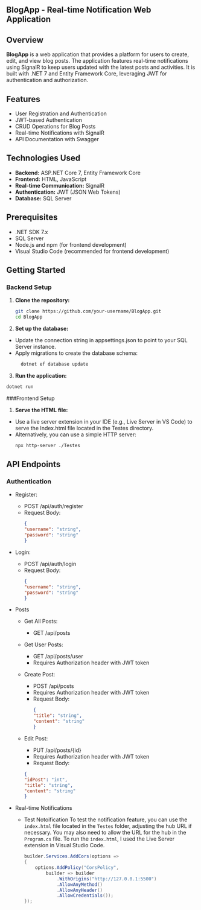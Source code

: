 ## BlogApp - Real-time Notification Web Application

## Overview

**BlogApp** is a web application that provides a platform for users to create, edit, and view blog posts. The application features real-time notifications using SignalR to keep users updated with the latest posts and activities. It is built with .NET 7 and Entity Framework Core, leveraging JWT for authentication and authorization.

## Features

- User Registration and Authentication
- JWT-based Authentication
- CRUD Operations for Blog Posts
- Real-time Notifications with SignalR
- API Documentation with Swagger

## Technologies Used

- **Backend:** ASP.NET Core 7, Entity Framework Core
- **Frontend:** HTML, JavaScript
- **Real-time Communication:** SignalR
- **Authentication:** JWT (JSON Web Tokens)
- **Database:** SQL Server

## Prerequisites

- .NET SDK 7.x
- SQL Server
- Node.js and npm (for frontend development)
- Visual Studio Code (recommended for frontend development)

## Getting Started

### Backend Setup

1. **Clone the repository:**
   ~~~bash
   git clone https://github.com/your-username/BlogApp.git
   cd BlogApp
   ~~~
   
2. **Set up the database:**
- Update the connection string in appsettings.json to point to your SQL Server instance.
- Apply migrations to create the database schema:
  ~~~bash
    dotnet ef database update
  ~~~

3. **Run the application:**
  ~~~bash
  dotnet run
  ~~~
###Frontend Setup

1. **Serve the HTML file:**
- Use a live server extension in your IDE (e.g., Live Server in VS Code) to serve the Index.html file located in the Testes directory.
- Alternatively, you can use a simple HTTP server:
  ~~~bash
  npx http-server ./Testes
  ~~~

## API Endpoints
### Authentication
- Register:

  - POST /api/auth/register
  - Request Body:
    ~~~json
    {
    "username": "string",
    "password": "string"
    }
    ~~~

- Login:

  - POST /api/auth/login
  - Request Body:
    ~~~json
    {
    "username": "string",
    "password": "string"
    }
    ~~~

- Posts
  - Get All Posts:
  
    - GET /api/posts
  - Get User Posts:
  
    - GET /api/posts/user
    - Requires Authorization header with JWT token
  - Create Post:
  
    - POST /api/posts
    - Requires Authorization header with JWT token
    - Request Body:
      ~~~json
      {
      "title": "string",
      "content": "string"
      }
      ~~~
  - Edit Post:

    - PUT /api/posts/{id}
    - Requires Authorization header with JWT token
    - Request Body:
    ~~~json
    {
    "idPost": "int",
    "title": "string",
    "content": "string"
    }
    ~~~
- Real-time Notifications
  - Test Notoification
      To test the notification feature, you can use the `index.html` file located in the `Testes` folder, adjusting the hub URL if necessary. You may also need to allow the URL for the hub in the `Program.cs` file.
      To run the `index.html`, I used the Live Server extension in Visual Studio Code.
      ~~~C#
      builder.Services.AddCors(options =>
      {
          options.AddPolicy("CorsPolicy",
              builder => builder
                  .WithOrigins("http://127.0.0.1:5500")
                  .AllowAnyMethod()
                  .AllowAnyHeader()
                  .AllowCredentials());
      });
      ~~~
  



